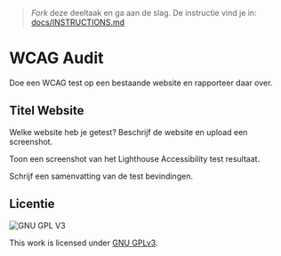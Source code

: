 > _Fork_ deze deeltaak en ga aan de slag. De instructie vind je in: [docs/INSTRUCTIONS.md](docs/INSTRUCTIONS.md)


# WCAG Audit 

Doe een WCAG test op een bestaande website en rapporteer daar over.

## Titel Website

Welke website heb je getest? Beschrijf de website en upload een screenshot. 

Toon een screenshot van het Lighthouse Accessibility test resultaat.

Schrijf een samenvatting van de test bevindingen.


## Licentie

![GNU GPL V3](https://www.gnu.org/graphics/gplv3-127x51.png)

This work is licensed under [GNU GPLv3](./LICENSE).
